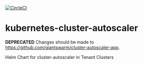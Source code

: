 [![CircleCI](https://circleci.com/gh/giantswarm/kubernetes-cluster-autoscaler.svg?style=shield)](https://circleci.com/gh/giantswarm/kubernetes-cluster-autoscaler)

# kubernetes-cluster-autoscaler

**DEPRECATED** Changes should be made to https://github.com/giantswarm/cluster-autoscaler-app.

Helm Chart for cluster-autoscaler in Tenant Clusters
